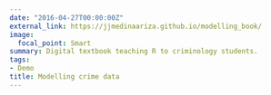 ```yaml
---
date: "2016-04-27T00:00:00Z"
external_link: https://jjmedinaariza.github.io/modelling_book/
image:
  focal_point: Smart
summary: Digital textbook teaching R to criminology students.
tags:
- Demo
title: Modelling crime data
---
```


